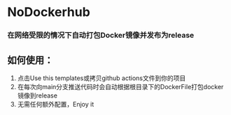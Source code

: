 # NoDockerhub
### 在网络受限的情况下自动打包Docker镜像并发布为release

## 如何使用：
1. 点击Use this templates或拷贝github actions文件到你的项目
2. 在每次向main分支推送代码时会自动根据根目录下的DockerFile打包docker镜像到release
3. 无需任何额外配置，Enjoy it

